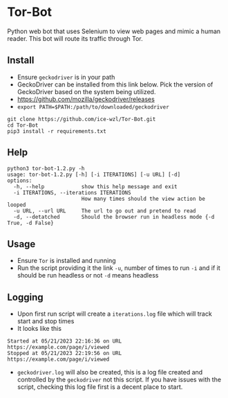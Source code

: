 # Tor-Bot
Python web bot that uses Selenium to view web pages and mimic a human reader.  This bot will route its traffic through Tor.
## Install
- Ensure `geckodriver` is in your path
- GeckoDriver can be installed from this link below. Pick the version of GeckoDriver based on the system being utilized.
- https://github.com/mozilla/geckodriver/releases
- `export PATH=$PATH:/path/to/downloaded/geckodriver`
````
git clone https://github.com/ice-wzl/Tor-Bot.git
cd Tor-Bot
pip3 install -r requirements.txt
````
## Help
````
python3 tor-bot-1.2.py -h                                                                                      
usage: tor-bot-1.2.py [-h] [-i ITERATIONS] [-u URL] [-d]
options:
  -h, --help            show this help message and exit
  -i ITERATIONS, --iterations ITERATIONS
                        How many times should the view action be looped
  -u URL, --url URL     The url to go out and pretend to read
  -d, --detatched       Should the browser run in headless mode {-d True, -d False}
  ````
## Usage 
- Ensure `Tor` is installed and running 
- Run the script providing it the link `-u`, number of times to run `-i` and if it should be run headless or not `-d` means headless 
## Logging
- Upon first run script will create a `iterations.log` file which will track start and stop times 
- It looks like this
````
Started at 05/21/2023 22:16:36 on URL https://example.com/page/i/viewed
Stopped at 05/21/2023 22:19:56 on URL https://example.com/page/i/viewed
````
- `geckodriver.log` will also be created, this is a log file created and controlled by the `geckodriver` not this script.  If you have issues with the script, checking this log file first is a decent place to start.
